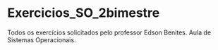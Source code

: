# Exercicios_SO_2bimestre
Todos os exercícios solicitados pelo professor Edson Benites. Aula de Sistemas Operacionais.
